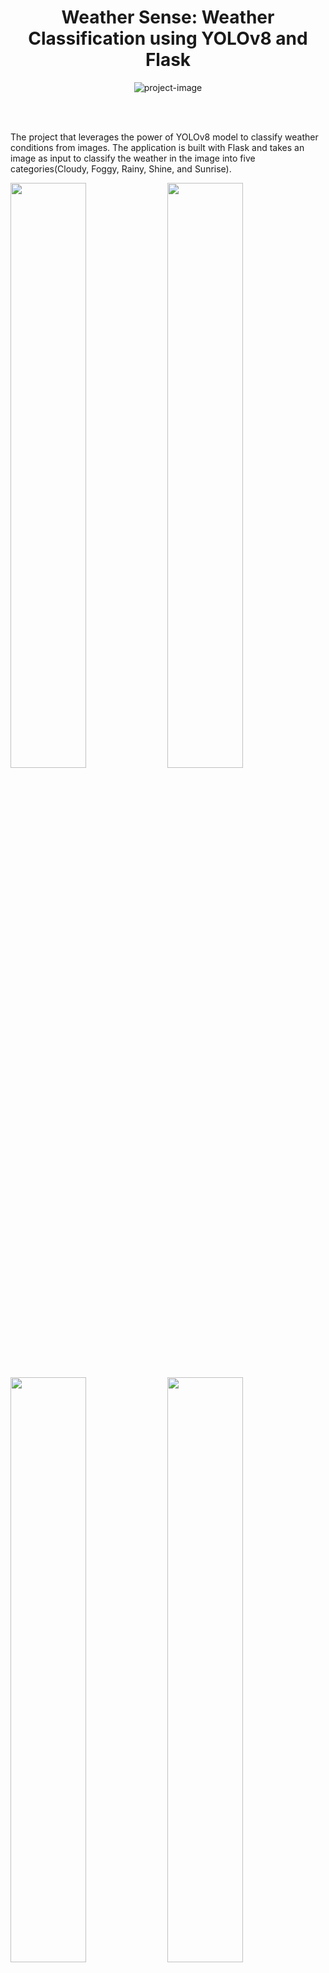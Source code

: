 <h1 align="center" id="title">Weather Sense: Weather Classification using YOLOv8 and Flask</h1>

<p align="center"><img src="https://socialify.git.ci/Abhi527370/Weather_Classification/image?description=1&descriptionEditable=Developed%20Flask%20app%20using%20a%20YOLOv8%20model%20trained%20on%20Weather%20Classification%20dataset%2C%20capable%20of%20classifying%20weather%20from%20input%20images.%20&language=1&name=1&owner=1&theme=Light" alt="project-image"></p>

<br>
<br>


<p id="description">The project that leverages the power of YOLOv8 model to classify weather conditions from images. The application is built with Flask and takes an image as input to classify the weather in the image into five categories(Cloudy, Foggy, Rainy, Shine, and Sunrise).</p>

<img src="https://github.com/prathmesh-yakkaldevi/Weather_Sense/assets/62748359/1a554ffa-6abb-42d7-a5c4-5bf9f728fba2" width=49%>
<img src="https://github.com/prathmesh-yakkaldevi/Weather_Sense/assets/62748359/bb1b87e9-56bf-47a4-9d5a-c204e12e3b57" width=49%>
<img src="https://github.com/prathmesh-yakkaldevi/Weather_Sense/assets/62748359/3cd82e3a-585e-45a2-bcd1-a70678f96b5e" width=49%>
<img src="https://github.com/prathmesh-yakkaldevi/Weather_Sense/assets/62748359/f8f2df71-2d15-4b37-ae3a-6f30ab87722b" width=49%>

<h2>🛠️ Installation Steps:</h2>

<p>1. clone the repo</p>

```
git clone https://github.com/Abhi527370/Weather_Classification.git
```

<p>2. install virtualenv package</p>

```
install virtualenv package
```

<p>3. create virtual environment for project to run</p>

```
python -m venv <venv_name>
```

<p>4. activate the virtual environment</p>

```
<venv_name>\Scripts\activate
```

<p>5. install flask and ultralytics package</p>

```
pip install flask
pip install ultralytics
```

<p>6. run the app</p>

```
python app.py
```
  
  
<h2>💻 Built with</h2>

Technologies used in the project:

*   Python3
*   HTML
*   CSS
*   Flask

<h2>Usage</h2>

1. Weather Forecasting: This model could be used to improve weather forecasting by analyzing images from weather satellites or ground-based cameras. It could help in identifying weather patterns and predicting future weather conditions.
2. Outdoor Event Planning: Event planners could use this model to check the weather conditions at their event location. This could help them for contingencies in case of adverse weather.
3. Smart Home Automation: Your weather classification model could be integrated into smart home systems. By analyzing images from outdoor cameras, the system could automatically adjust settings such as temperature, lighting, or irrigation based on the detected weather conditions.
4. Environmental Monitoring: Your model could be applied to monitor and analyze weather conditions in remote or inaccessible areas. By analyzing images captured by cameras or drones, it could provide valuable data for environmental research and monitoring.
5. Social Media Analysis: Your weather classification model could be used to analyze images shared on social media platforms. This could help in understanding the weather conditions in different locations based on user-generated content.

<h2>Contributing</h2>

Contributions are what make the open-source community such an amazing place to learn, inspire, and create. Any contributions you make are **greatly appreciated**.
* If you have suggestions for adding or removing projects, feel free to [open an issue](https://github.com/prathmesh-yakkaldevi/Weather_Sense/issues/new) to discuss it, or directly create a pull request after you edit the *README.md* file with necessary changes.
* Please make sure you check your spelling and grammar.
* Create individual PR for each suggestion.

<h2>Creating A Pull Request</h2>

1. Fork the Project
2. Create your Feature Branch (`git checkout -b feature/AmazingFeature`)
3. Commit your Changes (`git commit -m 'Add some AmazingFeature'`)
4. Push to the Branch (`git push origin feature/AmazingFeature`)
5. Open a Pull Request

<h2>Authors</h2>

* **Abhishek Yadav** - *Mtech in SWE, DTU* - [Linkdin](https://www.linkedin.com/in/abhishek-yadav-61980b209/)

